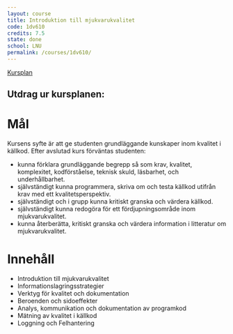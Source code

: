 ```yaml
---
layout: course
title: Introduktion till mjukvarukvalitet
code: 1dv610
credits: 7.5
state: done
school: LNU
permalink: /courses/1dv610/
---
```


[Kursplan](/files/courseplan/1dv610.pdf)

Utdrag ur kursplanen:
---

Mål
===
Kursens syfte är att ge studenten grundläggande kunskaper inom kvalitet i källkod.
Efter avslutad kurs förväntas studenten:

- kunna förklara grundläggande begrepp så som krav, kvalitet, komplexitet, kodförståelse, teknisk skuld, läsbarhet, och underhållbarhet.
- självständigt kunna programmera, skriva om och testa källkod utifrån krav med ett kvalitetsperspektiv.
- självständigt och i grupp kunna kritiskt granska och värdera källkod.
- självständigt kunna redogöra för ett fördjupningsområde inom mjukvarukvalitet.
- kunna återberätta, kritiskt granska och värdera information i litteratur om mjukvarukvalitet.

Innehåll
===
- Introduktion till mjukvarukvalitet
- Informationslagringsstrategier
- Verktyg för kvalitet och dokumentation
- Beroenden och sidoeffekter
- Analys, kommunikation och dokumentation av programkod
- Mätning av kvalitet i källkod
- Loggning och Felhantering
